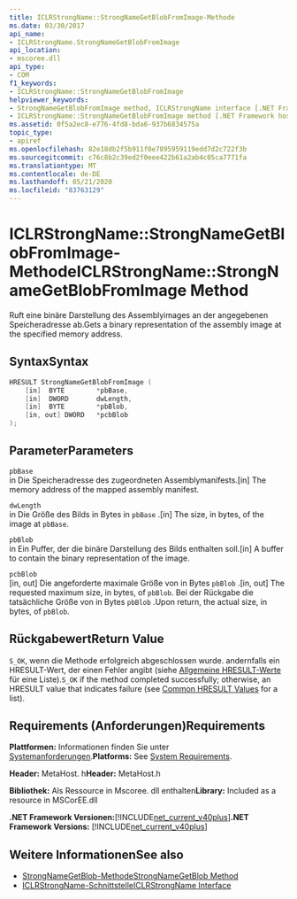 ```yaml
---
title: ICLRStrongName::StrongNameGetBlobFromImage-Methode
ms.date: 03/30/2017
api_name:
- ICLRStrongName.StrongNameGetBlobFromImage
api_location:
- mscoree.dll
api_type:
- COM
f1_keywords:
- ICLRStrongName::StrongNameGetBlobFromImage
helpviewer_keywords:
- StrongNameGetBlobFromImage method, ICLRStrongName interface [.NET Framework hosting]
- ICLRStrongName::StrongNameGetBlobFromImage method [.NET Framework hosting]
ms.assetid: 0f5a2ec8-e776-4fd8-bda6-937b6834575a
topic_type:
- apiref
ms.openlocfilehash: 82e18db2f5b911f0e7895959119edd7d2c722f3b
ms.sourcegitcommit: c76c8b2c39ed2f0eee422b61a2ab4c05ca7771fa
ms.translationtype: MT
ms.contentlocale: de-DE
ms.lasthandoff: 05/21/2020
ms.locfileid: "83763129"
---
```

# <a name="iclrstrongnamestrongnamegetblobfromimage-method"></a><span data-ttu-id="a8277-102">ICLRStrongName::StrongNameGetBlobFromImage-Methode</span><span class="sxs-lookup"><span data-stu-id="a8277-102">ICLRStrongName::StrongNameGetBlobFromImage Method</span></span>
<span data-ttu-id="a8277-103">Ruft eine binäre Darstellung des Assemblyimages an der angegebenen Speicheradresse ab.</span><span class="sxs-lookup"><span data-stu-id="a8277-103">Gets a binary representation of the assembly image at the specified memory address.</span></span>  
  
## <a name="syntax"></a><span data-ttu-id="a8277-104">Syntax</span><span class="sxs-lookup"><span data-stu-id="a8277-104">Syntax</span></span>  
  
```cpp  
HRESULT StrongNameGetBlobFromImage (  
    [in]  BYTE        *pbBase,  
    [in]  DWORD       dwLength,  
    [in]  BYTE        *pbBlob,  
    [in, out] DWORD   *pcbBlob  
);  
```  
  
## <a name="parameters"></a><span data-ttu-id="a8277-105">Parameter</span><span class="sxs-lookup"><span data-stu-id="a8277-105">Parameters</span></span>  
 `pbBase`  
 <span data-ttu-id="a8277-106">in Die Speicheradresse des zugeordneten Assemblymanifests.</span><span class="sxs-lookup"><span data-stu-id="a8277-106">[in] The memory address of the mapped assembly manifest.</span></span>  
  
 `dwLength`  
 <span data-ttu-id="a8277-107">in Die Größe des Bilds in Bytes in `pbBase` .</span><span class="sxs-lookup"><span data-stu-id="a8277-107">[in] The size, in bytes, of the image at `pbBase`.</span></span>  
  
 `pbBlob`  
 <span data-ttu-id="a8277-108">in Ein Puffer, der die binäre Darstellung des Bilds enthalten soll.</span><span class="sxs-lookup"><span data-stu-id="a8277-108">[in] A buffer to contain the binary representation of the image.</span></span>  
  
 `pcbBlob`  
 <span data-ttu-id="a8277-109">[in, out] Die angeforderte maximale Größe von in Bytes `pbBlob` .</span><span class="sxs-lookup"><span data-stu-id="a8277-109">[in, out] The requested maximum size, in bytes, of `pbBlob`.</span></span> <span data-ttu-id="a8277-110">Bei der Rückgabe die tatsächliche Größe von in Bytes `pbBlob` .</span><span class="sxs-lookup"><span data-stu-id="a8277-110">Upon return, the actual size, in bytes, of `pbBlob`.</span></span>  
  
## <a name="return-value"></a><span data-ttu-id="a8277-111">Rückgabewert</span><span class="sxs-lookup"><span data-stu-id="a8277-111">Return Value</span></span>  
 <span data-ttu-id="a8277-112">`S_OK`, wenn die Methode erfolgreich abgeschlossen wurde. andernfalls ein HRESULT-Wert, der einen Fehler angibt (siehe [Allgemeine HRESULT-Werte](/windows/win32/seccrypto/common-hresult-values) für eine Liste).</span><span class="sxs-lookup"><span data-stu-id="a8277-112">`S_OK` if the method completed successfully; otherwise, an HRESULT value that indicates failure (see [Common HRESULT Values](/windows/win32/seccrypto/common-hresult-values) for a list).</span></span>  
  
## <a name="requirements"></a><span data-ttu-id="a8277-113">Requirements (Anforderungen)</span><span class="sxs-lookup"><span data-stu-id="a8277-113">Requirements</span></span>  
 <span data-ttu-id="a8277-114">**Plattformen:** Informationen finden Sie unter [Systemanforderungen](../../get-started/system-requirements.md).</span><span class="sxs-lookup"><span data-stu-id="a8277-114">**Platforms:** See [System Requirements](../../get-started/system-requirements.md).</span></span>  
  
 <span data-ttu-id="a8277-115">**Header:** MetaHost. h</span><span class="sxs-lookup"><span data-stu-id="a8277-115">**Header:** MetaHost.h</span></span>  
  
 <span data-ttu-id="a8277-116">**Bibliothek:** Als Ressource in Mscoree. dll enthalten</span><span class="sxs-lookup"><span data-stu-id="a8277-116">**Library:** Included as a resource in MSCorEE.dll</span></span>  
  
 <span data-ttu-id="a8277-117">**.NET Framework Versionen:**[!INCLUDE[net_current_v40plus](../../../../includes/net-current-v40plus-md.md)]</span><span class="sxs-lookup"><span data-stu-id="a8277-117">**.NET Framework Versions:** [!INCLUDE[net_current_v40plus](../../../../includes/net-current-v40plus-md.md)]</span></span>  
  
## <a name="see-also"></a><span data-ttu-id="a8277-118">Weitere Informationen</span><span class="sxs-lookup"><span data-stu-id="a8277-118">See also</span></span>

- [<span data-ttu-id="a8277-119">StrongNameGetBlob-Methode</span><span class="sxs-lookup"><span data-stu-id="a8277-119">StrongNameGetBlob Method</span></span>](iclrstrongname-strongnamegetblob-method.md)
- [<span data-ttu-id="a8277-120">ICLRStrongName-Schnittstelle</span><span class="sxs-lookup"><span data-stu-id="a8277-120">ICLRStrongName Interface</span></span>](iclrstrongname-interface.md)
